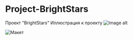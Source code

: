 # Project-BrightStars
Проект "BrightStars"
Иллюстрация к проекту
![Image alt](https://github.com/iLionL/Project-cherry/raw/master/images/BrightStars_psd_brightstars.jpg)

![Макет](https://github.com/iLionL/Project-cherry/raw/master/images/BrightStars_psd_brightstars.psd)
